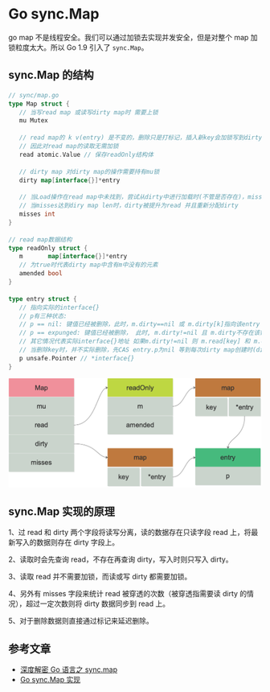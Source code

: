 # Go sync.Map

go map 不是线程安全。我们可以通过加锁去实现并发安全，但是对整个 map 加锁粒度太大。所以 Go 1.9 引入了 `sync.Map`。

## sync.Map 的结构

```go
// sync/map.go
type Map struct {
   // 当写read map 或读写dirty map时 需要上锁
   mu Mutex

   // read map的 k v(entry) 是不变的，删除只是打标记，插入新key会加锁写到dirty中
   // 因此对read map的读取无需加锁
   read atomic.Value // 保存readOnly结构体

   // dirty map 对dirty map的操作需要持有mu锁
   dirty map[interface{}]*entry

   // 当Load操作在read map中未找到，尝试从dirty中进行加载时(不管是否存在)，misses+1
   // 当misses达到diry map len时，dirty被提升为read 并且重新分配dirty
   misses int
}

// read map数据结构
type readOnly struct {
   m       map[interface{}]*entry
   // 为true时代表dirty map中含有m中没有的元素
   amended bool
}

type entry struct {
   // 指向实际的interface{}
   // p有三种状态:
   // p == nil: 键值已经被删除，此时，m.dirty==nil 或 m.dirty[k]指向该entry
   // p == expunged: 键值已经被删除， 此时, m.dirty!=nil 且 m.dirty不存在该键值
   // 其它情况代表实际interface{}地址 如果m.dirty!=nil 则 m.read[key] 和 m.dirty[key] 指向同一个entry
   // 当删除key时，并不实际删除，先CAS entry.p为nil 等到每次dirty map创建时(dirty提升后的第一次新建Key)，会将entry.p由nil CAS为expunged
   p unsafe.Pointer // *interface{}
}
```

![sync.map 整体结构](.sync.Map实现.assets/20200505120255-16709237251825.png)

## sync.Map 实现的原理

1、过 read 和 dirty 两个字段将读写分离，读的数据存在只读字段 read 上，将最新写入的数据则存在 dirty 字段上。

2、读取时会先查询 read，不存在再查询 dirty，写入时则只写入 dirty。

3、读取 read 并不需要加锁，而读或写 dirty 都需要加锁。

4、另外有 misses 字段来统计 read 被穿透的次数（被穿透指需要读 dirty 的情况），超过一定次数则将 dirty 数据同步到 read 上。

5、对于删除数据则直接通过标记来延迟删除。

## 参考文章

- [深度解密 Go 语言之 sync.map](https://qcrao.com/post/dive-into-go-sync-map/)
- [Go sync.Map 实现](https://wudaijun.com/2018/02/go-sync-map-implement/)